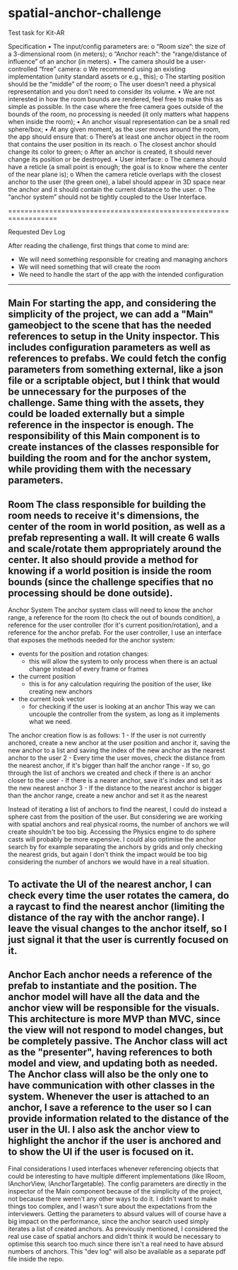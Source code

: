 # spatial-anchor-challenge
Test task for Kit-AR

Specification
• The input/config parameters are:
o “Room size”: the size of a 3-dimensional room (in meters);
o “Anchor reach”: the “range/distance of influence” of an anchor (in meters).
• The camera should be a user-controlled “free” camera:
o We recommend using an existing implementation (unity standard assets or e.g., this);
o The starting position should be the “middle” of the room;
o The user doesn’t need a physical representation and you don’t need to consider its volume.
• We are not interested in how the room bounds are rendered, feel free to make this as simple as possible. In the
case where the free camera goes outside of the bounds of the room, no processing is needed (it only matters
what happens when inside the room);
• An anchor visual representation can be a small red sphere/box;
• At any given moment, as the user moves around the room, the app should ensure that:
o There’s at least one anchor object in the room that contains the user position in its reach.
o The closest anchor should change its color to green;
o After an anchor is created, it should never change its position or be destroyed.
• User interface:
o The camera should have a reticle (a small point is enough; the goal is to know where the center of the
near plane is);
o When the camera reticle overlaps with the closest anchor to the user (the green one), a label should
appear in 3D space near the anchor and it should contain the current distance to the user.
o The “anchor system” should not be tightly coupled to the User Interface.

==================================================================

Requested Dev Log

After reading the challenge, first things that come to mind are:
- We will need something responsible for creating and managing anchors
- We will need something that will create the room
- We need to handle the start of the app with the intended configuration
---
Main
For starting the app, and considering the simplicity of the project, we can add a "Main" gameobject to the scene that has the needed references to setup in the Unity inspector. This includes configuration parameters as well as references to prefabs. We could fetch the config parameters from something external, like a json file or a scriptable object, but I think that would be unnecessary for the purposes of the challenge. Same thing with the assets, they could be loaded externally but a simple reference in the inspector is enough.
The responsibility of this Main component is to create instances of the classes responsible for building the room and for the anchor system, while providing them with the necessary parameters.
---
Room
The class responsible for building the room needs to receive it's dimensions, the center of the room in world position, as well as a prefab representing a wall. It will create 6 walls and scale/rotate them appropriately around the center. It also should provide a method for knowing if a world position is inside the room bounds (since the challenge specifies that no processing should be done outside).
---
Anchor System
The anchor system class will need to know the anchor range, a reference for the room (to check the out of bounds condition), a reference for the user controller (for it's current position/rotation), and a reference for the anchor prefab.
For the user controller, I use an interface that exposes the methods needed for the anchor system:
- events for the position and rotation changes:
    - this will allow the system to only process when there is an actual change instead of every frame or frames
- the current position
    - this is for any calculation requiring the position of the user, like creating new anchors
- the current look vector
    - for checking if the user is looking at an anchor
This way we can uncouple the controller from the system, as long as it implements what we need.

The anchor creation flow is as follows:
1 - If the user is not currently anchored, create a new anchor at the user position and anchor it, saving the new anchor to a list and saving the index of the new anchor as the nearest anchor to the user
2 - Every time the user moves, check the distance from the nearest anchor, if it's bigger than half the anchor range
    - If so, go through the list of anchors we created and check if there is an anchor closer to the user
        - If there is a nearer anchor, save it's index and set it as the new nearest anchor
3 - If the distance to the nearest anchor is bigger than the anchor range, create a new anchor and set it as the nearest

Instead of iterating a list of anchors to find the nearest, I could do instead a sphere cast from the position of the user. But considering we are working with spatial anchors and real physical rooms, the number of anchors we will create shouldn't be too big. Accessing the Physics engine to do sphere casts will probably be more expensive.
I could also optimise the anchor search by for example separating the anchors by grids and only checking the nearest grids, but again I don't think the impact would be too big considering the number of anchors we would have in a real situation.

To activate the UI of the nearest anchor, I can check every time the user rotates the camera, do a raycast to find the nearest anchor (limiting the distance of the ray with the anchor range). I leave the visual changes to the anchor itself, so I just signal it that the user is currently focused on it.
---
Anchor
Each anchor needs a reference of the prefab to instantiate and the position. The anchor model will have all the data and the anchor view will be responsible for the visuals. This architecture is more MVP than MVC, since the view will not respond to model changes, but be completely passive. The Anchor class will act as the "presenter", having references to both model and view, and updating both as needed. The Anchor class will also be the only one to have communication with other classes in the system.
Whenever the user is attached to an anchor, I save a reference to the user so I can provide information related to the distance of the user in the UI. I also ask the anchor view to highlight the anchor if the user is anchored and to show the UI if the user is focused on it.
---
Final considerations
I used interfaces whenever referencing objects that could be interesting to have multiple different implementations (like IRoom, IAnchorView, IAnchorTargetable). The config parameters are directly in the inspector of the Main component because of the simplicity of the project, not because there weren't any other ways to do it. I didn't want to make things too complex, and I wasn't sure about the expectations from the interviewers.
Getting the parameters to absurd values will of course have a big impact on the performance, since the anchor search used simply iterates a list of created anchors. As previously mentioned, I considered the real use case of spatial anchors and didn't think it would be necessary to optimise this search too much since there isn't a real need to have absurd numbers of anchors.
This "dev log" will also be available as a separate pdf file inside the repo.